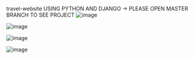  travel-website USING PYTHON AND DJANGO
 -> PLEASE OPEN MASTER BRANCH TO SEE PROJECT
![image](https://user-images.githubusercontent.com/83899022/148935663-5482640e-6f01-459f-a10d-e04ab25c4800.png)

![image](https://user-images.githubusercontent.com/83899022/148935998-a4eb4c69-7a2e-4c5c-b982-98547be783fd.png)

![image](https://user-images.githubusercontent.com/83899022/148936219-c93dfef7-fc5d-48ed-b5e0-1a3d48aa5004.png)


![image](https://user-images.githubusercontent.com/83899022/148936315-ce28c28d-90e7-49d1-bf83-fad191142a87.png)
